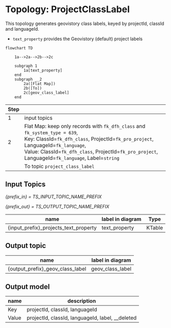 # Topology: ProjectClassLabel

This topology generates geovistory class labels, keyed by projectId, classId and languageId.

- `text_property` provides the Geovistory (default) project labels

```mermaid
flowchart TD

    1a-->2a-->2b-->2c
   
    subgraph 1
        1a[text_property]
    end
    subgraph __2
        2a([Flat Map])
        2b([To])
        2c[geov_class_label]
    end  
```

| Step |                                                                                                                                                                                                                                                                              |
|------|------------------------------------------------------------------------------------------------------------------------------------------------------------------------------------------------------------------------------------------------------------------------------|
| 1    | input topics                                                                                                                                                                                                                                                                 |
| 2    | Flat Map: keep only records with `fk_dfh_class` and `fk_system_type = 639`, <br/>Key: ClassId=`fk_dfh_class`, ProjectId=`fk_pro_project`, LanguageId=`fk_language`, <br/>Value: ClassId=`fk_dfh_class`, ProjectId=`fk_pro_project`, LanguageId=`fk_language`, Label=`string` |
|      | To topic `project_class_label`                                                                                                                                                                                                                                               |

## Input Topics

_{prefix_in} = TS_INPUT_TOPIC_NAME_PREFIX_

_{prefix_out} = TS_OUTPUT_TOPIC_NAME_PREFIX_

| name                                  | label in diagram | Type   |
|---------------------------------------|------------------|--------|
| {input_prefix}_projects_text_property | text_property    | KTable |

## Output topic

| name                             | label in diagram |
|----------------------------------|------------------|
| {output_prefix}_geov_class_label | geov_class_label |

## Output model

| name  | description                                      |
|-------|--------------------------------------------------|
| Key   | projectId, classId, languageId                   |
| Value | projectId, classId, languageId, label, __deleted |
